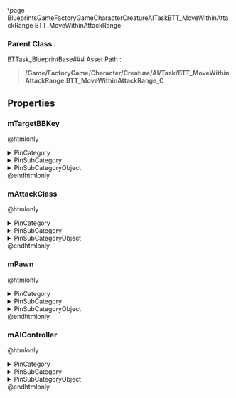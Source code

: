 \page BlueprintsGameFactoryGameCharacterCreatureAITaskBTT_MoveWithinAttackRange BTT_MoveWithinAttackRange
### Parent Class :
BTTask_BlueprintBase### Asset Path :
<b><blockquote>/Game/FactoryGame/Character/Creature/AI/Task/BTT_MoveWithinAttackRange.BTT_MoveWithinAttackRange_C</blockquote></b>
## Properties

### mTargetBBKey
@htmlonly
<details>
 <summary>PinCategory</summary>
<blockquote>struct</blockquote>
</details>
<details>
 <summary>PinSubCategory</summary>
<blockquote>struct</blockquote>
</details>
<details>
 <summary>PinSubCategoryObject</summary>
<b><a href="_class_script_blackboard_key_selector.html"><blockquote>BlackboardKeySelector</blockquote></a></b>
</details>
@endhtmlonly

### mAttackClass
@htmlonly
<details>
 <summary>PinCategory</summary>
<blockquote>Class</blockquote>
</details>
<details>
 <summary>PinSubCategory</summary>
<blockquote>Class</blockquote>
</details>
<details>
 <summary>PinSubCategoryObject</summary>
<b><a href="_class_script_f_g_attack.html"><blockquote>FGAttack</blockquote></a></b>
</details>
@endhtmlonly

### mPawn
@htmlonly
<details>
 <summary>PinCategory</summary>
<blockquote>Object</blockquote>
</details>
<details>
 <summary>PinSubCategory</summary>
<blockquote>Object</blockquote>
</details>
<details>
 <summary>PinSubCategoryObject</summary>
<b><a href="_class_script_pawn.html"><blockquote>Pawn</blockquote></a></b>
</details>
@endhtmlonly

### mAIController
@htmlonly
<details>
 <summary>PinCategory</summary>
<blockquote>Object</blockquote>
</details>
<details>
 <summary>PinSubCategory</summary>
<blockquote>Object</blockquote>
</details>
<details>
 <summary>PinSubCategoryObject</summary>
<b><a href="_class_script_a_i_controller.html"><blockquote>AIController</blockquote></a></b>
</details>
@endhtmlonly

